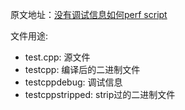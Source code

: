 原文地址：[没有调试信息如何perf script](https://mp.weixin.qq.com/s?__biz=Mzg3NzkxMjA1MA==&mid=2247484948&idx=1&sn=059e51547e7c112f1e8bbafcfaba9a97&chksm=cf1a8c89f86d059f712dd1a8d057027cb987813d64f83a61dd3c142d79d259ee2b293c115e9c&token=1312791658&lang=zh_CN#rd)


文件用途:
- test.cpp: 源文件
- testcpp: 编译后的二进制文件
- testcppdebug: 调试信息
- testcppstripped: strip过的二进制文件
